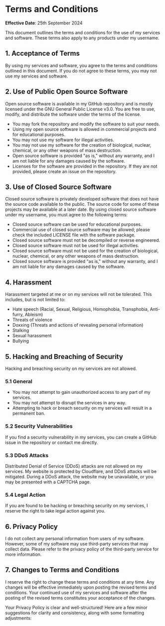 # Terms and Conditions

**Effective Date**: 25th September 2024

This document outlines the terms and conditions for the use of my services and software. These terms also apply to any products under my username.

## 1. Acceptance of Terms

By using my services and software, you agree to the terms and conditions outlined in this document. If you do not agree to these terms, you may not use my services and software.

## 2. Use of Public Open Source Software

Open source software is available in my GitHub repository and is mostly licensed under the GNU General Public License v3.0. You are free to use, modify, and distribute the software under the terms of the license.

- You may fork the repository and modify the software to suit your needs.
- Using my open source software is allowed in commercial projects and for educational purposes.
- You may not use my software for illegal activities.
- You may not use my software for the creation of biological, nuclear, chemical, or any other weapons of mass destruction.
- Open source software is provided "as is," without any warranty, and I am not liable for any damages caused by the software.
- Licenses for the software are provided in the repository. If they are not provided, please create an issue on the repository.

## 3. Use of Closed Source Software

Closed source software is privately developed software that does not have the source code available to the public. The source code for some of these projects may be available at a later date. By using closed source software under my username, you must agree to the following terms:

- Closed source software can be used for educational purposes.
- Commercial use of closed source software may be allowed; please check the included LICENSE file with the software package.
- Closed source software must not be decompiled or reverse engineered.
- Closed source software must not be used for illegal activities.
- Closed source software must not be used for the creation of biological, nuclear, chemical, or any other weapons of mass destruction.
- Closed source software is provided "as is," without any warranty, and I am not liable for any damages caused by the software.

## 4. Harassment

Harassment targeted at me or on my services will not be tolerated. This includes, but is not limited to:

- Hate speech (Racial, Sexual, Religious, Homophobia, Transphobia, Anti-furry, Ableism)
- Threats of violence
- Doxxing (Threats and actions of revealing personal information)
- Stalking
- Sexual harassment
- Bullying

## 5. Hacking and Breaching of Security

Hacking and breaching security on my services are not allowed.

### 5.1 General

- You may not attempt to gain unauthorized access to any part of my services.
- You may not attempt to disrupt the services in any way.
- Attempting to hack or breach security on my services will result in a permanent ban.

### 5.2 Security Vulnerabilities

If you find a security vulnerability in my services, you can create a GitHub issue in the repository or contact me directly.

### 5.3 DDoS Attacks

Distributed Denial of Service (DDoS) attacks are not allowed on my services. My website is protected by Cloudflare, and DDoS attacks will be mitigated. During a DDoS attack, the website may be unavailable, or you may be presented with a CAPTCHA page.

### 5.4 Legal Action

If you are found to be hacking or breaching security on my services, I reserve the right to take legal action against you.

## 6. Privacy Policy

I do not collect any personal information from users of my software. However, some of my software may use third-party services that may collect data. Please refer to the privacy policy of the third-party service for more information.

## 7. Changes to Terms and Conditions

I reserve the right to change these terms and conditions at any time. Any changes will be effective immediately upon posting the revised terms and conditions. Your continued use of my services and software after the posting of the revised terms constitutes your acceptance of the changes.

Your Privacy Policy is clear and well-structured! Here are a few minor suggestions for clarity and consistency, along with some formatting adjustments: